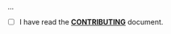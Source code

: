 <!--- Provide a general summary of your changes in the Title above -->

...

- [ ] I have read the **[CONTRIBUTING](https://github.com/HDInnovations/gazelle-to-unit3d/blob/master/.github/CONTRIBUTING.md)** document.

